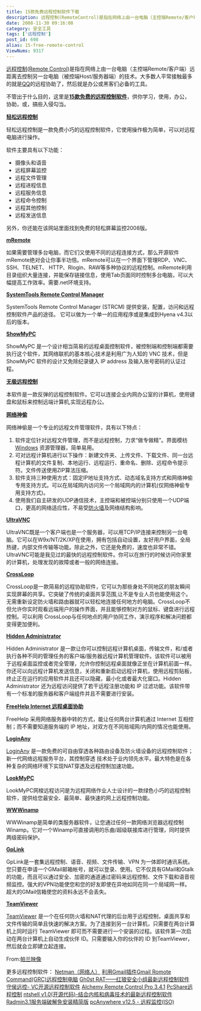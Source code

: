 ```yaml
---
title: 15款免费远程控制软件下载
description: 远程控制(RemoteControl)是指在网络上由一台电脑（主控端Remote/客户端）远距离去控制另一台电脑（被控端Host/服务器端）的技术。大多数人平常接触最多的就是QQ的远程协助了，然后就是办公或黑客们必备的工具。不管出于什么目的，这里是15款免费的远程控制软件，供你学习，使用，办公，协助，或，搞些入侵勾当。
date: 2008-11-30 09:16:08
category: 安全工具
tags: ['远程控制']
post_id: 698
alias: 15-free-remote-control
ViewNums: 9317
---
```


[远程控制](/tags/%E8%BF%9C%E7%A8%8B%E6%8E%A7%E5%88%B6)([Remote Control](/tags/%E8%BF%9C%E7%A8%8B%E6%8E%A7%E5%88%B6))是指在网络上由一台电脑（主控端Remote/客户端）远距离去控制另一台电脑（被控端Host/服务器端）的技术。大多数人平常接触最多的就是[QQ](/tags/QQ)的远程协助了，然后就是办公或黑客们必备的工具。

不管出于什么目的，这里是[**15款免费的远程控制软件**](/blog/15-free-remote-control)，供你学习，使用，办公，协助，或，搞些入侵勾当。

[**轻松远程控制**](http://www.hack163.cn/)

轻松远程控制是一款免费小巧的远程控制软件，它使用操作极为简单，可以对远程电脑进行操作。

软件主要具有以下功能：

* 摄像头和语音
* 远程屏幕监控
* 远程文件管理
* 远程进程信息
* 远程服务信息
* 远程命令控制
* 远程其他控制
* 远程发送信息

另外，你还能在该网站里面找到免费的轻松屏幕监控2008版。

[**mRemote**](http://www.mremote.org/)

如果需要管理多台电脑，而它们又使用不同的远程连接方式，那么开源软件mRemote绝对会让你事半功倍。mRemote可以在一个界面下管理RDP、VNC、SSH、TELNET、 HTTP、Rlogin、RAW等多种协议的远程控制。mRemote利用目录组织大量连接，并能保存链接信息，使用Tab页面同时控制多台电脑，可以大幅提高工作效率。需要.net环境支持。

[**SystemTools Remote Control Manager**](http://www.systemtools.com/strcm/index.html)

SystemTools Remote Control Manager (STRCM) 提供安装，配置，访问和远程控制软件产品的途径。 它可以做为一个单一的应用程序或是集成到Hyena v4.3以后的版本。

[**ShowMyPC**](http://showmypc.com/)

ShowMyPC 是一个设计相当简易的远程桌面控制软件，被控制端和控制端都需要执行这个软件，其网络联机的基本核心技术是利用广为人知的 VNC 技术，但是 ShowMyPC 软件的设计又免除纪录键入 IP address 及输入账号密码的认证过程。

[**无极远程控制**](http://www.xdowns.com/soft/1/118/2008/Soft_47602.html)

本软件是一款反弹的远程控制软件。它可以连接企业内网办公室的计算机，使用键盘和鼠标来控制远端计算机,实现远程办公。

[**网络神偷**](http://www.netthief.net/netthief.htm)

网络神偷是一个专业的远程文件管理软件，具有以下特点：

1. 软件定位针对远程文件管理，而不是远程控制，力求“做专做精”。界面模枋 [Windows](/blog/deepin-litexp-windows-xp-sp3-v62) 资源管理器，简单易用。
2. 可对远程计算机进行以下操作：新建文件夹、上传文件、下载文件、同一台远程计算机的文件复制、本地运行、远程运行、重命名、删除、远程命令提示符。文件传送使用ZIP算法压缩。
3. 软件支持三种使用方式：固定IP地址支持方式、动态域名支持方式和网络神偷专用支持方式。可以在局域网内访问另一个局域网内的计算机(仅网络神偷专用支持方式)。
4. 使用我们自主研发的UDP通信技术，主控端和被控端分别只使用一个UDP端口，更高的网络适应性，不易受[防火墙](http://www.virus-info.asia/virus/FireWall/)及网络结构影响。

[**UltraVNC**](http://www.uvnc.com/index.html)

UltraVNC既是一个客户端也是一个服务器，可以用TCP/IP连接来控制另一台电脑。它可以在W9x/NT/2K/XP在使用，拥有包括自动设置，友好用户界面，全局热键，内部文件传输等功能。除此之外，它还是免费的，速度也非常不错。UltraVNC可能是我见过的最快的远程控制软件。你可以在旅行的时候访问你家里的计算机，处理发现的故障或者一般的网络连接。

[**CrossLoop**](http://www.crossloop.com/)

CrossLoop是一款简易的远程协助软件，它可以为那些身处不同地区的朋友瞬间实现屏幕的共享。它突破了传统的桌面共享范围,让不是专业人员也能使用这个。无需重新设定防火墙和路由器就可以轻松地连接任何地方的电脑。CrossLoop不但允许你实时观看远端用户的操作界面，并且能够控制对方的鼠标、键盘进行远程控制。可以利用 CrossLoop与任何地点的用户协同工作，演示程序和解决问题都变得更加便利。

[**Hidden Administrator**](http://www.hidadmin.ru/)

Hidden Administrator 是一款让你可以控制远程计算机桌面，传输文件，和/或者执行各种不同的管理任务的客户端/服务器远程计算机管理软件。该软件可以被用于远程桌面监控或者完全管理，允许你控制远程桌面就像正坐在计算机前面一样。你还可以向远程计算机发送信息，关闭和重新启动远程计算机，使用远程剪贴板，终止正在运行的应用软件并且还可以隐藏，最小化或者最大化窗口。Hidden Administrator 还为远程访问提供了若干远程注册功能和 IP 过滤功能。该软件带有一个标准的服务器和客户端组件并且不需要进行安装。

[**FreeHelp Internet 远程桌面协助**](http://www.freehelp.com.cn/)

FreeHelp 采用网络服务器中转的方式，能让任何两台计算机通过 Internet 互相控制；而不需要知道服务端的 IP 地址，对双方在不同局域网/内网的情况也能使用。

[**LoginAny**](http://www.loginany.com/)

[LoginAny](/blog/loginany-free-2008) 是一款免费的可自由穿透各种路由设备及防火墙设备的远程控制软件；新一代网络远程服务平台，其控制穿透 技术处于业内领先水平。最大特色是在各种复杂的网络环境下实现NAT穿透及远程控制加速功能。

[**LookMyPC**](http://www.xdowns.com/soft/1/118/2008/Soft_44379.html)

LookMyPC网梭远程访问是为远程网络作业人士设计的一款绿色小巧的远程控制软件，提供给您最安全、最简单、最快速的网上远程控制功能。

[**WWWinamp**](http://www.enusbaum.com/blog/welcome-to-enusbaumcom-home-to-eric-nusbaum-and-all-his-ramblings/about_wwwinamp/)

WWWinamp是简单的类服务器软件，让您通过任何一款网络浏览器远程控制Winamp。它对一个Winamp可直接调用的乐曲/超级联接库进行管理，同时提供两级密码保护。

[**GpLink**](http://www.gplink.net/)

GpLink是一套集远程控制、语音、视频、文件传输、VPN 为一体即时通讯系统。您只要在申请一个GMail邮箱帐号，就可以登录、使用。它不仅具有GMail和Gtalk的功能，而且可以通过安全、加密的通道通过密码来远程控制、文件下载和语音视频监控。强大的VPN功能使您和您的好友即使在异地如同在同一个局域网一样。 超大的GMail信箱使您的资料永远不会丢失。

[**TeamViewer**](http://www.teamviewer.com/)

[TeamViewer](/blog/teamviewer-35-build-4140) 是一个在任何防火墙和NAT代理的后台用于远程控制，桌面共享和文件传输的简单且快速的解决方案。为了连接到另一台计算机，只需要在两台计算机上同时运行 TeamViewer 即可而不需要进行一个安装的过程。该软件第一次启动在两台计算机上自动生成伙伴 ID。只需要输入你的伙伴的 ID 到TeamViewer，然后就会立即建立起连接。

From:[帕兰映像](http://parandroid.com/)

更多远程控制软件：
[Netman（网络人）](/blog/p2p-netman)
[利用Gmail插件Gmail Romote Command(GRC)远程控制电脑](/blog/grc-gmail-romote-command)
[Gh0st RAT——红狼安全小组最新远程控制软件](/blog/gh0st-rat-c-rufus-security-team)
[守侯远控- VC开源远程控制软件](/blog/shouhou-yuanchengkongzhi)
[Alchemy Remote Control Pro 3.4.1](/blog/alchemy-remote-control-pro-341)
[PcShare远程控制](/blog/112a)
[ntshell v1.0(开源代码)-结合内核和病毒技术的最新远程控制软件](/blog/ntshell-v10)
[Radmin3.1服务端破解免安装精简版](/blog/radmin-31-server-crack-nosetup)
[pcAnywhere v12.5 - 远程监控(ISO)](/blog/pcanywhere-v125 "pcanywhere v12.5 - 远程监控(iso")

